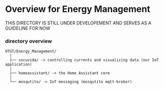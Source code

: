 # Overview for Energy Management

THIS DIRECTORY IS STILL UNDER DEVELOPEMENT AND SERVES AS A GUIDELINE FOR NOW

### directory overview
```
OTGT/Energy_Management/
  |
  ├── cocuvida/ -> controlling currents and visualizing data (our IoT application)
  |
  ├── homeassistant/ -> the Home Assistant core
  |
  └── mosqutito/ -> IoT messaging (mosqutito mqtt-broker)
```
